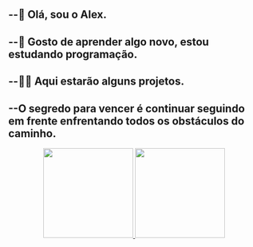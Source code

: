 --👋 Olá, sou o Alex.
-
--📖  Gosto de aprender algo novo, estou estudando programação.
-
--👨‍💻 Aqui estarão alguns projetos. 
-
--O segredo para vencer é continuar seguindo em frente enfrentando todos os obstáculos do caminho.
- 
<div align="center">
  <a href="https://github.com/a-leex">
  <img height="180em" src="https://github-readme-stats.vercel.app/api?username=a-leex&show_icons=true&theme=onedark&include_all_commits=true&count_private=true"/>
  <img height="180em" src="https://github-readme-stats.vercel.app/api/top-langs/?username=a-leex&layout=compact&langs_count=7&theme=onedark"/>
</div>
<!---
a-leex/a-leex is a ✨ special ✨ repository because its `README.md` (this file) appears on your GitHub profile.
You can click the Preview link to take a look at your changes.
--->

